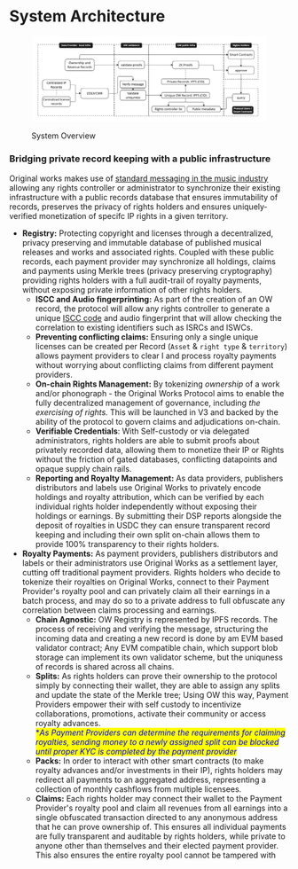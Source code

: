 # System Architecture

<figure><img src="../../.gitbook/assets/Original Works Protocol Design - Frame 18.jpg" alt=""><figcaption><p>System Overview</p></figcaption></figure>

### Bridging private record keeping with a public infrastructure

Original works makes use of [standard messaging in the music industry](supporting-industry-standards/) allowing any rights controller or administrator to synchronize their existing infrastructure with a public records database that ensures immutability of records, preserves the privacy of rights holders and ensures uniquely-verified monetization of specifc IP rights in a given territory.

* **Registry:** Protecting copyright and licenses through a decentralized, privacy preserving and immutable database of published musical releases and works and associated rights. Coupled with these public records, each payment provider may synchronize all holdings, claims and payments using Merkle trees (privacy preserving cryptography) providing rights holders with a full audit-trail of royalty payments, without exposing private information of other rights holders.
  * **ISCC and Audio fingerprinting:** As part of the creation of an OW record, the protocol will allow any rights controller to generate a unique [ISCC code](../../learn/ip-identification-and-iscc.md) and audio fingerprint that will allow checking the correlation to existing identifiers such as ISRCs and ISWCs.&#x20;
  * **Preventing conflicting claims:** Ensuring only a single unique licenses can be created per Record (`Asset` & `right type` & `territory`) allows payment providers to clear  I and process royalty payments without worrying about conflicting claims from different payment providers.
  * **On-chain Rights Management:** By tokenizing _ownership_ of a work and/or phonograph - the Original Works Protocol aims to enable the fully decentralized management of governance, including _the_ _exercising of rights._ This will be launched in V3 and backed by the ability of the protocol to govern claims and adjudications on-chain.
  * **Verifiable Credentials**: With Self-custody or via delegated administrators, rights holders are able to submit proofs about privately recorded data, allowing them to monetize their IP or Rights without the friction of gated databases, conflicting datapoints and opaque supply chain rails.&#x20;
  * **Reporting and Royalty Management:** As data providers, publishers distributors and labels use Original Works to privately encode holdings and royalty attribution, which can be verified by each individual rights holder independently without exposing their holdings or earnings. By submitting their DSP reports alongside the deposit of royalties in USDC they can ensure transparent record keeping and including their own split on-chain allows them to provide 100% transparency to their rights holders.
* **Royalty Payments:** As payment providers, publishers distributors and labels or their administrators use Original Works as a settlement layer, cutting off traditional payment providers. Rights holders who decide to tokenize their royalties on Original Works, connect to their Payment Provider's royalty pool and can privately claim all their earnings in a batch process, and may do so to a private address to full obfuscate any correlation between claims processing and earnings.
  * **Chain Agnostic:** OW Registry is represented by IPFS records. The process of receiving and verifying the message, structuring the incoming data and creating a new record is done by am EVM based validator contract; Any EVM compatible chain, which support blob storage can implement its own validator scheme, but the uniquness of records is shared across all chains.
  * **Splits:** As rights holders can prove their ownership to the protocol simply by connecting their wallet, they are able to assign any splits and update the state of the Merkle tree; Using OW this way, Payment Providers empower their  with self custody to incentivize collaborations, promotions, activate their community or access royalty advances.\
    <mark style="color:blue;">\*</mark>_<mark style="color:blue;">As Payment Providers can determine the requirements for claiming royalties, sending money to a newly assigned split can be blocked until proper KYC is completed by the payment provider</mark>_
  * **Packs:** In order to interact with other smart contracts (to make royalty advances and/or investments in their IP), rights holders may redirect all payments to an aggregated address, representing a collection of monthly cashflows from multiple licensees.
  * **Claims:** Each rights holder may connect their wallet to the Payment Provider's royalty pool and claim all revenues from all earnings into a single obfuscated transaction directed to any anonymous address that he can prove ownership of. This ensures all individual payments are fully transparent and auditable by rights holders, while private to anyone other than themselves and their elected payment provider. This also ensures the entire royalty pool cannot be tampered with



